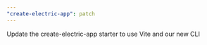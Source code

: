 ```yaml
---
"create-electric-app": patch
---
```


Update the create-electric-app starter to use Vite and our new CLI
